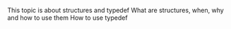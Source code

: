 This topic is about structures and typedef
What are structures, when, why and how to use them
How to use typedef
